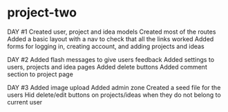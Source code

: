 # project-two


DAY #1 
Created user, project and idea models 
Created most of the routes
Added a basic layout with a nav to check that all the links worked 
Added forms for logging in, creating account, and adding projects and ideas 


DAY #2 
Added flash messages to give users feedback 
Added settings to users, projects and idea pages 
Added delete buttons
Added comment section to project page 

DAY #3 
Added image upload
Added admin zone 
Created a seed file for the users 
Hid delete/edit buttons on projects/ideas when they do not belong to current user 


